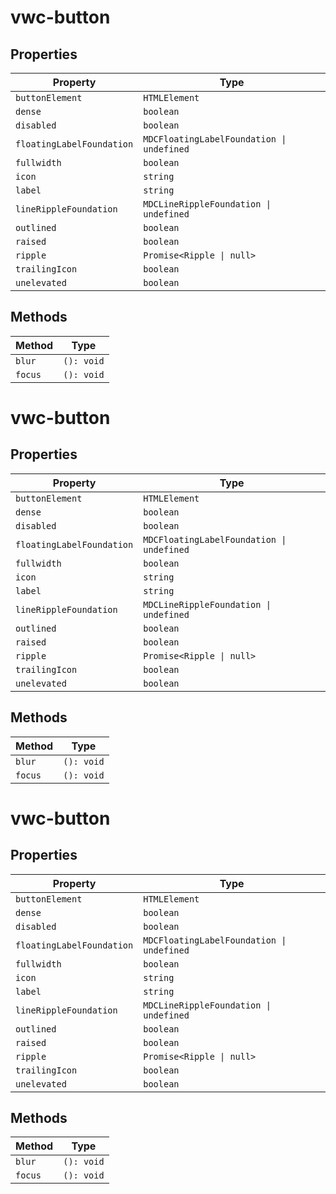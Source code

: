 # vwc-button

## Properties

| Property                  | Type                                      |
|---------------------------|-------------------------------------------|
| `buttonElement`           | `HTMLElement`                             |
| `dense`                   | `boolean`                                 |
| `disabled`                | `boolean`                                 |
| `floatingLabelFoundation` | `MDCFloatingLabelFoundation \| undefined` |
| `fullwidth`               | `boolean`                                 |
| `icon`                    | `string`                                  |
| `label`                   | `string`                                  |
| `lineRippleFoundation`    | `MDCLineRippleFoundation \| undefined`    |
| `outlined`                | `boolean`                                 |
| `raised`                  | `boolean`                                 |
| `ripple`                  | `Promise<Ripple \| null>`                 |
| `trailingIcon`            | `boolean`                                 |
| `unelevated`              | `boolean`                                 |

## Methods

| Method  | Type       |
|---------|------------|
| `blur`  | `(): void` |
| `focus` | `(): void` |


# vwc-button

## Properties

| Property                  | Type                                      |
|---------------------------|-------------------------------------------|
| `buttonElement`           | `HTMLElement`                             |
| `dense`                   | `boolean`                                 |
| `disabled`                | `boolean`                                 |
| `floatingLabelFoundation` | `MDCFloatingLabelFoundation \| undefined` |
| `fullwidth`               | `boolean`                                 |
| `icon`                    | `string`                                  |
| `label`                   | `string`                                  |
| `lineRippleFoundation`    | `MDCLineRippleFoundation \| undefined`    |
| `outlined`                | `boolean`                                 |
| `raised`                  | `boolean`                                 |
| `ripple`                  | `Promise<Ripple \| null>`                 |
| `trailingIcon`            | `boolean`                                 |
| `unelevated`              | `boolean`                                 |

## Methods

| Method  | Type       |
|---------|------------|
| `blur`  | `(): void` |
| `focus` | `(): void` |


# vwc-button

## Properties

| Property                  | Type                                      |
|---------------------------|-------------------------------------------|
| `buttonElement`           | `HTMLElement`                             |
| `dense`                   | `boolean`                                 |
| `disabled`                | `boolean`                                 |
| `floatingLabelFoundation` | `MDCFloatingLabelFoundation \| undefined` |
| `fullwidth`               | `boolean`                                 |
| `icon`                    | `string`                                  |
| `label`                   | `string`                                  |
| `lineRippleFoundation`    | `MDCLineRippleFoundation \| undefined`    |
| `outlined`                | `boolean`                                 |
| `raised`                  | `boolean`                                 |
| `ripple`                  | `Promise<Ripple \| null>`                 |
| `trailingIcon`            | `boolean`                                 |
| `unelevated`              | `boolean`                                 |

## Methods

| Method  | Type       |
|---------|------------|
| `blur`  | `(): void` |
| `focus` | `(): void` |

